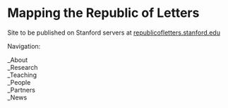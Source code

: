 # Mapping the Republic of Letters

Site to be published on Stanford servers at [republicofletters.stanford.edu](http://republicofletters.stanford.edu/)

Navigation: 

_About  
_Research  
_Teaching  
_People  
_Partners  
_News 


